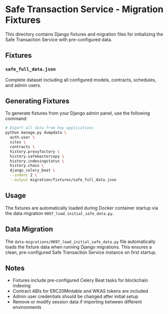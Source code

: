 # Safe Transaction Service - Migration Fixtures

This directory contains Django fixtures and migration files for initializing the Safe Transaction Service with pre-configured data.

## Fixtures

### `safe_full_data.json`
Complete dataset including all configured models, contracts, schedules, and admin users.

## Generating Fixtures

To generate fixtures from your Django admin panel, use the following command:

```bash
# Export all data from key applications
python manage.py dumpdata \
  auth.user \
  sites \
  contracts \
  history.proxyfactory \
  history.safemastercopy \
  history.indexingstatus \
  history.chain \
  django_celery_beat \
  --indent 2 \
  --output migration/fixtures/safe_full_data.json
```

## Usage

The fixtures are automatically loaded during Docker container startup via the data migration `0097_load_initial_safe_data.py`.

## Data Migration

The `data-migrations/0097_load_initial_safe_data.py` file automatically loads the fixture data when running Django migrations. This ensures a clean, pre-configured Safe Transaction Service instance on first startup.

## Notes

- Fixtures include pre-configured Celery Beat tasks for blockchain indexing
- Contract ABIs for ERC20Mintable and WKAS tokens are included  
- Admin user credentials should be changed after initial setup
- Remove or modify session data if importing between different environments
